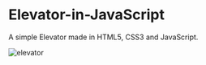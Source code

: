 # Elevator-in-JavaScript
A simple Elevator made in HTML5, CSS3 and JavaScript.

![elevator](https://user-images.githubusercontent.com/108202042/180059440-8c6d9e6a-cdc9-4a60-a3ee-b64fbda6ab6a.png)
